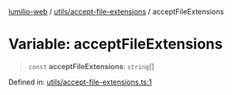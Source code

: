[lumilio-web](../../../modules.md) / [utils/accept-file-extensions](../index.md) / acceptFileExtensions

# Variable: acceptFileExtensions

> `const` **acceptFileExtensions**: `string`[]

Defined in: [utils/accept-file-extensions.ts:1](https://github.com/EdwinZhanCN/Lumilio-Photos/blob/e7623428749fd7c1a769297382642ed42ea75beb/web/src/utils/accept-file-extensions.ts#L1)

